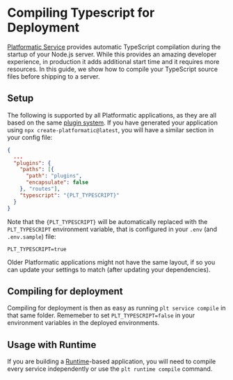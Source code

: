 # Compiling Typescript for Deployment

[Platformatic Service](/reference/service/introduction.md) provides automatic TypeScript compilation during the startup
of your Node.js server. While this provides an amazing developer experience, in production it adds additional
start time and it requires more resources. In this guide, we show how to compile your TypeScript
source files before shipping to a server.

## Setup

The following is supported by all Platformatic applications, as they are all based on the same [plugin system](/reference/service/plugin.md).
If you have generated your application using `npx create-platformatic@latest`, you will have a similar section in your config file:

```json
{
  ...
  "plugins": {
    "paths": [{
      "path": "plugins",
      "encapsulate": false
    }, "routes"],
    "typescript": "{PLT_TYPESCRIPT}"
  }
}
```

Note that the `{PLT_TYPESCRIPT}` will be automatically replaced with the `PLT_TYPESCRIPT` environment variable, that is configured in your
`.env` (and `.env.sample`) file:

```
PLT_TYPESCRIPT=true
```

Older Platformatic applications might not have the same layout, if so you can update your settings to match (after updating your dependencies).

## Compiling for deployment

Compiling for deployment is then as easy as running `plt service compile` in that same folder.
Rememeber to set `PLT_TYPESCRIPT=false` in your environment variables in the deployed environments.

## Usage with Runtime

If you are building a [Runtime](/reference/runtime/introduction.md)-based application, you will need
to compile every service independently or use the `plt runtime compile` command.
